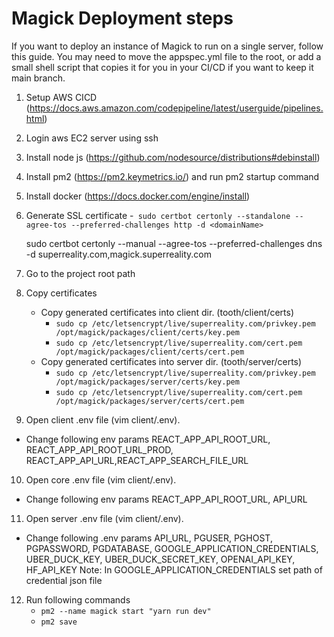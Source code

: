 # Magick Deployment steps

If you want to deploy an instance of Magick to run on a single server, follow this guide. You may need to move the appspec.yml file to the root, or add a small shell script that copies it for you in your CI/CD if you want to keep it main branch.

1. Setup AWS CICD (https://docs.aws.amazon.com/codepipeline/latest/userguide/pipelines.html)

2. Login aws EC2 server using ssh

3. Install node js (https://github.com/nodesource/distributions#debinstall)
4. Install pm2 (https://pm2.keymetrics.io/) and run pm2 startup command

5. Install docker (https://docs.docker.com/engine/install)

6. Generate SSL certificate -` sudo certbot certonly --standalone --agree-tos --preferred-challenges http -d <domainName>`

   sudo certbot certonly --manual --agree-tos --preferred-challenges dns -d superreality.com,magick.superreality.com

7. Go to the project root path
8. Copy certificates

   - Copy generated certificates into client dir. (tooth/client/certs)
     - `sudo cp /etc/letsencrypt/live/superreality.com/privkey.pem /opt/magick/packages/client/certs/key.pem`
     - `sudo cp /etc/letsencrypt/live/superreality.com/cert.pem /opt/magick/packages/client/certs/cert.pem`
   - Copy generated certificates into server dir. (tooth/server/certs)
     - `sudo cp /etc/letsencrypt/live/superreality.com/privkey.pem /opt/magick/packages/server/certs/key.pem`
     - `sudo cp /etc/letsencrypt/live/superreality.com/cert.pem /opt/magick/packages/server/certs/cert.pem`

9. Open client .env file (vim client/.env).

- Change following env params REACT_APP_API_ROOT_URL, REACT_APP_API_ROOT_URL_PROD, REACT_APP_API_URL,REACT_APP_SEARCH_FILE_URL

10. Open core .env file (vim client/.env).

- Change following env params REACT_APP_API_ROOT_URL, API_URL

11. Open server .env file (vim client/.env).

- Change following .env params API_URL, PGUSER, PGHOST, PGPASSWORD, PGDATABASE, GOOGLE_APPLICATION_CREDENTIALS, UBER_DUCK_KEY, UBER_DUCK_SECRET_KEY, OPENAI_API_KEY, HF_API_KEY
  Note: In GOOGLE_APPLICATION_CREDENTIALS set path of credential json file

12. Run following commands
    - `pm2 --name magick start "yarn run dev"`
    - `pm2 save`
